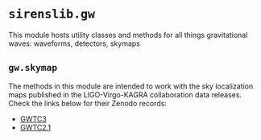 # `sirenslib.gw`

This module hosts utility classes and methods for all things gravitational waves: waveforms, detectors, skymaps

## `gw.skymap`

The methods in this module are intended to work with the sky localization maps published in the LIGO-Virgo-KAGRA collaboration data releases. Check the links below for their Zenodo records:

- [GWTC3](https://zenodo.org/records/8177023)
- [GWTC2.1](https://zenodo.org/records/6513631)

